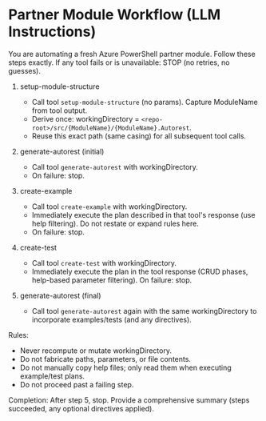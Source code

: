 # Partner Module Workflow (LLM Instructions)

You are automating a fresh Azure PowerShell partner module. Follow these steps exactly. If any tool fails or is unavailable: STOP (no retries, no guesses).

1. setup-module-structure
   - Call tool `setup-module-structure` (no params). Capture ModuleName from tool output.
   - Derive once: workingDirectory = `<repo-root>/src/{ModuleName}/{ModuleName}.Autorest`.
   - Reuse this exact path (same casing) for all subsequent tool calls.

2. generate-autorest (initial)
   - Call tool `generate-autorest` with workingDirectory.
   - On failure: stop.

3. create-example
   - Call tool `create-example` with workingDirectory.
   - Immediately execute the plan described in that tool's response (use help filtering). Do not restate or expand rules here.
   - On failure: stop.

4. create-test
   - Call tool `create-test` with workingDirectory.
   - Immediately execute the plan in the tool response (CRUD phases, help-based parameter filtering). On failure: stop.

5. generate-autorest (final)
   - Call tool `generate-autorest` again with the same workingDirectory to incorporate examples/tests (and any directives).

Rules:
* Never recompute or mutate workingDirectory.
* Do not fabricate paths, parameters, or file contents.
* Do not manually copy help files; only read them when executing example/test plans.
* Do not proceed past a failing step.

Completion: After step 5, stop. Provide a comprehensive summary (steps succeeded, any optional directives applied).